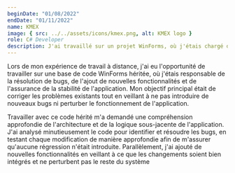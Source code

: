 ```yaml
---
beginDate: "01/08/2022"
endDate: "01/11/2022"
name: KMEX
image: { src: ../../assets/icons/kmex.png, alt: KMEX logo }
role: C# Developer
description: J'ai travaillé sur un projet WinForms, où j'étais chargé de corriger des bugs, ajouter de nouvelles fonctionnalités et assurer la stabilité de l'application. J'ai analysé en profondeur l'architecture du code pour identifier et résoudre les problèmes tout en évitant toute régression
---
```


Lors de mon expérience de travail à distance, j'ai eu l'opportunité de travailler sur une base de code WinForms héritée, où j'étais responsable de la résolution de bugs, de l'ajout de nouvelles fonctionnalités et de l'assurance de la stabilité de l'application. Mon objectif principal était de corriger les problèmes existants tout en veillant à ne pas introduire de nouveaux bugs ni perturber le fonctionnement de l'application.

Travailler avec ce code hérité m'a demandé une compréhension approfondie de l'architecture et de la logique sous-jacente de l'application. J'ai analysé minutieusement le code pour identifier et résoudre les bugs, en testant chaque modification de manière approfondie afin de m'assurer qu'aucune régression n'était introduite. Parallèlement, j'ai ajouté de nouvelles fonctionnalités en veillant à ce que les changements soient bien intégrés et ne perturbent pas le reste du système
